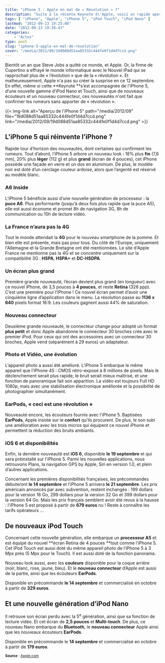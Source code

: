 ```yaml
---
title: "iPhone 5 : Apple en mal de « Révolution » ?"
description: "Suite à la récente Keynote d\'Apple, voici un rapide aperçu du prochain iPhone 5 et des autres nouveau produits qui l\'accompagneront."
tags: [ "iPhone", "Apple", "iPhone 5", "iPod Touch", "iPod Nano" ]
lastmod: "2012-09-13 19:25:06"
date: "2012-09-13 19:30:43"
categories:
    - "Actus"
type: post
slug: "iphone-5-apple-en-mal-de-revolution"
cover: "/media/2012/09/19d088d51aa85332c444fe0f1d4d7ccd.png"
---
```


Bientôt un an que Steve Jobs a quitté ce monde, et Apple. Or, la firme de Cupertino a effrayé le monde informatique avec le Nouvel iPad qui se rapprochait plus de « l’évolution » que de la « révolution ». Et malheureusement, Apple n'a pas su créer la susprise en ce 12 septembre. En effet, même si cette **Keynote **s’est accompagnée de l'iPhone 5, d’une nouvelle gamme d’iPod Nano et Touch, ainsi que de nouveaux écouteurs et un nouveau connecteur, ces nouveautés n'ont fait que confirmer les rumeurs sans apporter de « révolution ».

<!--more-->

{{< img-link alt="Aperçu de l'iPhone 5" path="/media/2012/09" file="19d088d51aa85332c444fe0f1d4d7ccd.png" link="/media/2012/09/19d088d51aa85332c444fe0f1d4d7ccd.png" >}}

## L'iPhone 5 qui réinvente l’iPhone ?

Rapide tour d’horizon des nouveautés, dont certaines qui confirment les rumeurs. Tout d’abord, l’iPhone 5 arbore un nouveau look : 18% plus **fin** (7,6 mm), 20% plus **léger** (112 g) et plus **grand** (écran de 4 pouces), cet iPhone possède une façade en verre et un dos en aluminium. De plus, le modèle noir est doté d’un cerclage couleur ardoise, alors que l’argenté est réservé au modèle blanc.

### A6 Inside

L’iPhone 5 bénéficie aussi d’une nouvelle génération de processeur : la **puce A6**. Plus performante (jusqu’à deux fois plus rapide que la puce A5), elle est aussi économe et promet 8h de navigation 3G, 8h de communication ou 10h de lecture vidéo.

### La France n’aura pas la 4G

Tout le monde attendait la **4G** pour le nouveau smartphone de la pomme. Et bien elle est présente, mais pas pour tous. Du côté de l'Europe, uniquement l'Allemagne et la Grande Bretagne ont été mentionnées. Le site d'Apple France ne mentionne pas la 4G et se concentre uniquement sur la compatibilité 3G : **HSPA**, **HSPA+** et **DC-HSDPA**.

### Un écran plus grand

Première grande nouveauté, l’écran devient plus grand (en longueur) avec ce nouvel iPhone, de 3,5 pouces à **4 pouces**, et reste **Retina** (326 ppp). C’est une première pour l’iPhone ! Ce nouvel écran permet d’avoir une cinquième ligne d’application dans le menu. La résolution passe au **1136 x 640** pixels format 16:9. Les couleurs gagnent aussi 44% de saturation.

### Nouveau connecteur

Deuxième grande nouveauté, le connecteur change pour adopté un format **plus petit** et donc Apple abandonne le connecteur 30 broches crée avec le premier iPod. Pour ceux qui ont des accessoires avec un connecteur 30 broches, Apple vend (séparément à 29 euros) un adaptateur.

### Photo et Vidéo, une évolution

L’appareil photo a aussi été amélioré. L’iPhone 5 embarque le même appareil que l’iPhone 4S : CMOS rétro-exposé à 8 millions de pixels. Mais le déclenchement serait plus rapide, le bruit serait mieux maîtrisé, et une fonction de panoramique fait son apparition. La vidéo est toujours Full HD 1080p, mais avec une stabilisation électronique améliorée et la possibilité de photographier simultanément.

### EarPods, « ceci est une révolution »

Nouveauté encore, les écouteurs fournis avec l'iPhone 5. Baptisées **EarPods**, Apple insiste sur le **confort** qu’ils procurent. De plus, le son subi une amélioration avec les trois micros qui équipent ce nouvel iPhone et permettent la réduction des bruits ambiants.

### iOS 6 et disponibilités

Enfin, la dernière nouveauté est **iOS 6**, disponible **le 19 septembre** et qui sera préinstallé sur l'iPhone 5. Parmi les nouvelles applications, nous retrouvons Plans, la navigation GPS by Apple, Siri en version 1.0, et plein d’autres applications.

Concernant les premières disponibilités françaises, les précommandes débuteront **le 14 septembre** et l’iPhone 5 arrivera **le 21 septembre**. Les prix américain annoncés par avec subvention, restent inchangés : 199 dollars pour la version 16 Go, 299 dollars pour la version 32 Go et 399 dollars pour la version 64 Go. Mais les prix français semblent avoir été revus à la hausse : l'iPhone 5 est proposé à partir de **679 euros** nu ! Reste à connaître les tarifs opérateurs ...

## De nouveaux iPod Touch

Concernant cette nouvelle génération, elle embarque un **processeur A5** et est équipé du nouvel **écran Retina de 4 pouces **tout comme l’iPhone 5. Cet iPod Touch est aussi doté du même appareil photo de l’iPhone 5 à 3 Mpx près (5 Mpx pour le Touch). Il est aussi doté de la fonction panorama.

Nouveau look aussi, avec les **couleurs** disponible pour la coque arrière (noir, blanc, rose, jaune, bleu). Et le **nouveau connecteur** d’Apple est aussi de la partie, ainsi que les écouteurs **EarPods**.

Disponible en précommande **le 14 septembre** et commercialisé en octobre à partir de **329 euros**.

## Et une nouvelle génération d’iPod Nano

Il retrouve son écran perdu avec la 5<sup>e</sup> génération, ainsi que sa fonction de lecture vidéo. Et cet écran de **2,5 pouces** et **Multi-touch**. De plus, ce nouveau Nano embarque du **Bluetooth**, le **nouveau connecteur** Apple ainsi que les nouveaux écouteurs **EarPods**.

Disponible en précommande le **14 septembre** et commercialisé en octobre à partir de **179 euros**.

<small class="align-right">**Source** : [Apple.com](http://www.apple.com/fr/)</small>

